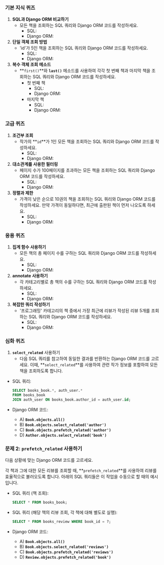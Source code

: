 ### **기본 지식 퀴즈**

1. **SQL과 Django ORM 비교하기**
    - 모든 책을 조회하는 SQL 쿼리와 Django ORM 코드를 작성하세요.
        - SQL:
        - Django ORM:
2. **단일 객체 조회 방법**
    - 'id'가 5인 책을 조회하는 SQL 쿼리와 Django ORM 코드를 작성하세요.
        - SQL:
        - Django ORM:
3. **복수 객체 조회 메소드**
    - **`first()`**와 **`last()`** 메소드를 사용하여 각각 첫 번째 책과 마지막 책을 조회하는 SQL 쿼리와 Django ORM 코드를 작성하세요.
        - 첫 번째 책
            - SQL:
            - Django ORM:
        - 마지막 책
            - SQL:
            - Django ORM:

### **고급 퀴즈**

1. **조건부 조회**
    - 작가의 **`id`**가 1인 모든 책을 조회하는 SQL 쿼리와 Django ORM 코드를 작성하세요.
        - SQL:
        - Django ORM:
2. **대소관계를 사용한 필터링**
    - 페이지 수가 100페이지를 초과하는 모든 책을 조회하는 SQL 쿼리와 Django ORM 코드를 작성하세요.
        - SQL:
        - Django ORM:
3. **정렬과 제한**
    - 가격이 낮은 순으로 10권의 책을 조회하는 SQL 쿼리와 Django ORM 코드를 작성하세요. 만약 가격이 동일하다면, 최근에 출판된 책이 먼저 나오도록 하세요.
        - SQL:
        - Django ORM:

### **응용 퀴즈**

1. **집계 함수 사용하기**
    - 모든 책의 총 페이지 수를 구하는 SQL 쿼리와 Django ORM 코드를 작성하세요.
        - SQL:
        - Django ORM:
2. **annotate 사용하기**
    - 각 카테고리별로 총 책의 수를 구하는 SQL 쿼리와 Django ORM 코드를 작성하세요.
        - SQL:
        - Django ORM:
3. **복잡한 쿼리 작성하기**
    - '프로그래밍' 카테고리의 책 중에서 가장 최근에 리뷰가 작성된 리뷰 5개를 조회하는 SQL 쿼리와 Django ORM 코드를 작성하세요.
        - SQL:
        - Django ORM:

### **심화 퀴즈**

1. **`select_related`** 사용하기
    - 다음 SQL 쿼리를 참고하여 동일한 결과를 반환하는 Django ORM 코드를 고르세요. 이때, **`select_related`**를 사용하여 관련 작가 정보를 포함하여 모든 책을 조회하도록 합니다.

- SQL 쿼리:
    
    ```sql
    SELECT books_book.*, auth_user.*
    FROM books_book
    JOIN auth_user ON books_book.author_id = auth_user.id;
    ```
    
- Django ORM 코드:
    
    - A) **`Book.objects.all()`**
    - B) **`Book.objects.select_related('author')`**
    - C) **`Book.objects.prefetch_related('author')`**
    - D) **`Author.objects.select_related('book')`**

### 문제 2: **`prefetch_related`** 사용하기

다음 상황에 맞는 Django ORM 코드를 고르세요.

각 책과 그에 대한 모든 리뷰를 조회할 때, **`prefetch_related`**를 사용하여 리뷰를 효율적으로 불러오도록 합니다. 아래의 SQL 쿼리들은 이 작업을 수동으로 할 때의 예시입니다.

- SQL 쿼리 (책 조회):
    
    ```sql
    SELECT * FROM books_book;
    ```
    
- SQL 쿼리 (해당 책의 리뷰 조회, 각 책에 대해 별도로 실행):
    
    ```sql
    SELECT * FROM books_review WHERE book_id = ?;
    ```
    
- Django ORM 코드:
    
    - A) **`Book.objects.all()`**
    - B) **`Book.objects.select_related('reviews')`**
    - C) **`Book.objects.prefetch_related('reviews')`**
    - D) **`Review.objects.prefetch_related('book')`**